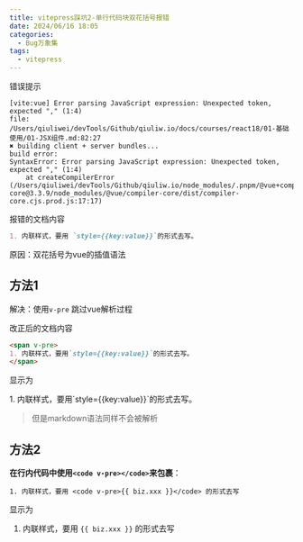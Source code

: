 ```yaml
---
title: vitepress踩坑2-单行代码块双花括号报错
date: 2024/06/16 18:05
categories:
  - Bug万象集
tags:
  - vitepress
---
```



错误提示
```
[vite:vue] Error parsing JavaScript expression: Unexpected token, expected "," (1:4)
file: /Users/qiuliwei/devTools/Github/qiuliw.io/docs/courses/react18/01-基础使用/01-JSX组件.md:82:27
✖ building client + server bundles...
build error:
SyntaxError: Error parsing JavaScript expression: Unexpected token, expected "," (1:4)
    at createCompilerError (/Users/qiuliwei/devTools/Github/qiuliw.io/node_modules/.pnpm/@vue+compiler-core@3.3.9/node_modules/@vue/compiler-core/dist/compiler-core.cjs.prod.js:17:17)
```

报错的文档内容
```markdown
1. 内联样式，要用 `style={{key:value}}`的形式去写。
```

原因：双花括号为vue的插值语法

## 方法1 

解决：使用`v-pre` 跳过vue解析过程

改正后的文档内容
```markdown
<span v-pre>
1. 内联样式，要用`style={{key:value}}`的形式去写。
</span>

```

显示为

<span v-pre>
1. 内联样式，要用`style={{key:value}}`的形式去写。
</span>

> 但是markdown语法同样不会被解析


## 方法2

**在行内代码中使用`<code v-pre></code>`来包裹**：

```
1. 内联样式，要用 <code v-pre>{{ biz.xxx }}</code> 的形式去写
```

显示为

1. 内联样式，要用 <code v-pre>{{ biz.xxx }}</code> 的形式去写



